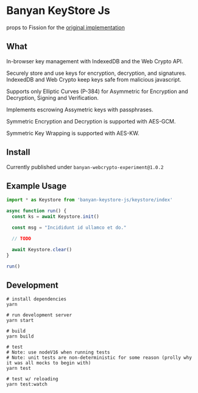 # Banyan KeyStore Js

props to Fission for the [original implementation](
  https://github.com/fission-codes/keystore-idb
)

## What 
In-browser key management with IndexedDB and the Web Crypto API.

Securely store and use keys for encryption, decryption, and signatures. IndexedDB and Web Crypto keep keys safe from malicious javascript.

Supports only Elliptic Curves (P-384) for Asymmetric for Encryption and Decryption, Signing and Verification.

Implements escrowing Assymetric keys with passphrases.

Symmetric Encryption and Decryption is supported with AES-GCM.

Symmetric Key Wrapping is supported with AES-KW.

## Install
Currently published under `banyan-webcrypto-experiment@1.0.2`

## Example Usage

```typescript
import * as Keystore from 'banyan-keystore-js/keystore/index'

async function run() {
  const ks = await Keystore.init()

  const msg = "Incididunt id ullamco et do."

  // TODO

  await Keystore.clear()
}

run()
```


## Development

```shell
# install dependencies
yarn

# run development server
yarn start

# build
yarn build

# test
# Note: use nodeV16 when running tests
# Note: unit tests are non-deterministic for some reason (prolly why it was all mocks to begin with)
yarn test

# test w/ reloading
yarn test:watch
```
